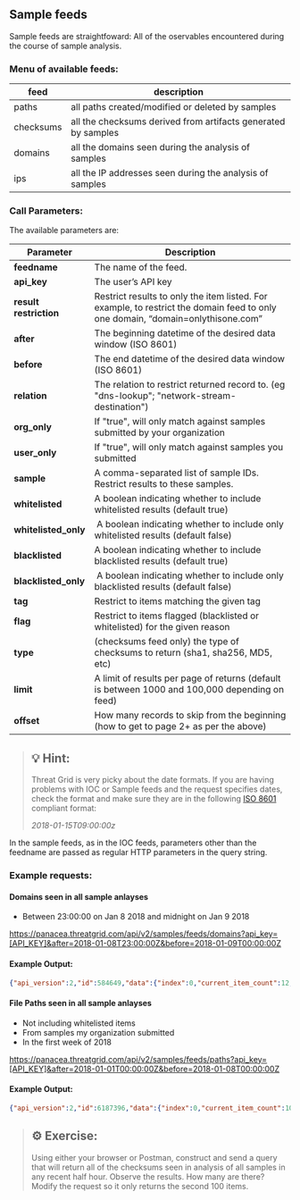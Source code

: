 ## Sample feeds

Sample feeds are straightfoward: All of the oservables encountered during the course of sample analysis. 
### Menu of available feeds:

|feed|description|
|-|-|
|paths|all paths created/modified or deleted by samples|
|checksums|all the checksums derived from artifacts generated by samples|
|domains|all the domains seen during the analysis of samples|
|ips|all the IP addresses seen during the analysis of samples|

### Call Parameters:
The available parameters are:

| **Parameter**         | **Description**  |
|------------------------|--------------------------|
| **feedname**           | The name of the feed.  |
| **api\_key**           | The user’s API key  |
| **result restriction** | Restrict results to only the item listed. For example, to restrict the domain feed to only one domain, “domain=onlythisone.com” |
| **after**              | The beginning datetime of the desired data window (ISO 8601)|
| **before**             | The end datetime of the desired data window (ISO 8601)|
| **relation**           | The relation to restrict returned record to. (eg "dns-lookup"; "network-stream-destination")|
| **org\_only**          | If "true", will only match against samples submitted by your organization  |
| **user\_only**         | If "true", will only match against samples you submitted |
| **sample**             | A comma-separated list of sample IDs. Restrict results to these samples.  |
| **whitelisted**        | A boolean indicating whether to include whitelisted results (default true)
| **whitelisted_only**   | A boolean indicating whether to include only whitelisted results (default false)
| **blacklisted**        | A boolean indicating whether to include blacklisted results (default true)
| **blacklisted_only**   | A boolean indicating whether to include only blacklisted results (default false)
| **tag**                | Restrict to items matching the given tag
| **flag**               | Restrict to items flagged (blacklisted or whitelisted) for the given reason
| **type**               | (checksums feed only) the type of checksums to return (sha1, sha256, MD5, etc)|
| **limit**              | A limit of results per page of returns (default is between 1000 and 100,000 depending on feed)|
| **offset**             | How many records to skip from the beginning (how to get to page 2+ as per the above)|

>## &#128161; Hint:
>
> Threat Grid is very picky about the date formats. If you are having problems with IOC or Sample feeds and the request specifies dates, check the format and make sure they are in the following [ISO 8601](https://en.wikipedia.org/wiki/ISO_8601) compliant format: 
>
>*2018-01-15T09:00:00z*

In the sample feeds, as in the IOC feeds, parameters other than the feedname are passed as
regular HTTP parameters in the query string.

### Example requests:

#### Domains seen in all sample anlayses
 
-   Between 23:00:00 on Jan 8 2018 and midnight on Jan 9 2018

https://panacea.threatgrid.com/api/v2/samples/feeds/domains?api_key=[API_KEY]&after=2018-01-08T23:00:00Z&before=2018-01-09T00:00:00Z

#### Example Output:
```json
{"api_version":2,"id":584649,"data":{"index":0,"current_item_count":12,"items_per_page":1000,"items":[{"domain":"h120831.s07.test-hf.su","timestamp":"2018-01-08T23:11:44Z","ioc":"network-snort-malware","confidence":95,"severity":95,"sample_id":"3afbe9eb2e5641d1ab3dd79c623458e9","sample_sha256":"280763aaf275cdb1499e2d3f2dd4b9eafbbd85a4ee77da41e60723b0e5f1974f"},{"domain":"h120831.s07.test-hf.su","timestamp":"2018-01-08T23:07:43Z","ioc":"network-snort-malware","confidence":95,"severity":95,"sample_id":"b1058c961d2124f9e02ae664ff5ffcd8","sample_sha256":"280763aaf275cdb1499e2d3f2dd4b9eafbbd85a4ee77da41e60723b0e5f1974f"},{"domain":"greatlymissed.co.za","timestamp":"2018-01-08T23:03:27Z","ioc":"document-network-traffic","confidence":90,"severity":100,"sample_id":"267d6f282408cf955a47f47612c6ef36","sample_sha256":"13d381b160d46739c4d9cddff9221f8f55fe9f1b51cfca911295e2ee6b61c792"},{…}]}}
```


#### File Paths seen in all sample anlayses

-   Not including whitelisted items
-   From samples my organization submitted
-   In the first week of 2018

https://panacea.threatgrid.com/api/v2/samples/feeds/paths?api_key=[API_KEY]&after=2018-01-01T00:00:00Z&before=2018-01-08T00:00:00Z

#### Example Output:

```JSON
{"api_version":2,"id":6187396,"data":{"index":0,"current_item_count":10000,"items_per_page":10000,"items":[{"sample":"ddde519714140a657b118c501ae1a0ff","path":"\\Users\\Administrator\\AppData\\Local\\Microsoft\\Internet Explorer\\Recovery\\High\\Active\\{E7CE3A70-F42F-11E7-BE93-00501E3AE7B5}.dat","relation":"artifact","data":{"artifacts":[{"aid":10,"sha256":"ec2c691083e8994c61fb7048b002f9328b91429f8ac837c088072ff3e1dd5150"}]},"ts":"2018-01-07T23:52:42Z"},{…}]}}
```


>##  	&#9881; Exercise:
> 
> Using either your browser or Postman, construct and send a query that will return all of the checksums seen in analysis of all samples in any recent half hour. Observe the results. How many are there?
> Modify the request so it only returns the second 100 items. 
